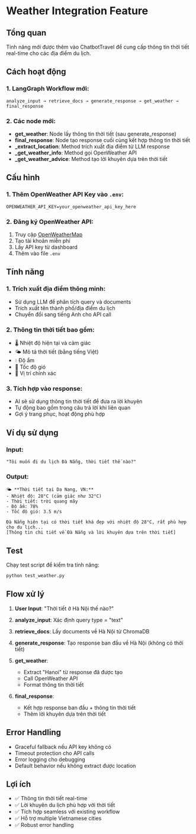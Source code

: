 # Weather Integration Feature

## Tổng quan

Tính năng mới được thêm vào ChatbotTravel để cung cấp thông tin thời tiết real-time cho các địa điểm du lịch.

## Cách hoạt động

### 1. LangGraph Workflow mới:
```
analyze_input → retrieve_docs → generate_response → get_weather → final_response
```

### 2. Các node mới:
- **get_weather**: Node lấy thông tin thời tiết (sau generate_response)
- **final_response**: Node tạo response cuối cùng kết hợp thông tin thời tiết
- **_extract_location**: Method trích xuất địa điểm từ LLM response
- **_get_weather_info**: Method gọi OpenWeather API
- **_get_weather_advice**: Method tạo lời khuyên dựa trên thời tiết

## Cấu hình

### 1. Thêm OpenWeather API Key vào `.env`:
```env
OPENWEATHER_API_KEY=your_openweather_api_key_here
```

### 2. Đăng ký OpenWeather API:
1. Truy cập [OpenWeatherMap](https://openweathermap.org/api)
2. Tạo tài khoản miễn phí
3. Lấy API key từ dashboard
4. Thêm vào file `.env`

## Tính năng

### 1. Trích xuất địa điểm thông minh:
- Sử dụng LLM để phân tích query và documents
- Trích xuất tên thành phố/địa điểm du lịch
- Chuyển đổi sang tiếng Anh cho API call

### 2. Thông tin thời tiết bao gồm:
- 🌡️ Nhiệt độ hiện tại và cảm giác
- 🌤️ Mô tả thời tiết (bằng tiếng Việt)
- 💧 Độ ẩm
- 💨 Tốc độ gió
- 📍 Vị trí chính xác

### 3. Tích hợp vào response:
- AI sẽ sử dụng thông tin thời tiết để đưa ra lời khuyên
- Tự động bao gồm trong câu trả lời khi liên quan
- Gợi ý trang phục, hoạt động phù hợp

## Ví dụ sử dụng

### Input:
```
"Tôi muốn đi du lịch Đà Nẵng, thời tiết thế nào?"
```

### Output:
```
🌤️ **Thời tiết tại Da Nang, VN:**
- Nhiệt độ: 28°C (cảm giác như 32°C)
- Thời tiết: trời quang mây
- Độ ẩm: 78%
- Tốc độ gió: 3.5 m/s

Đà Nẵng hiện tại có thời tiết khá đẹp với nhiệt độ 28°C, rất phù hợp cho du lịch...
[Thông tin chi tiết về Đà Nẵng và lời khuyên dựa trên thời tiết]
```

## Test

Chạy test script để kiểm tra tính năng:

```bash
python test_weather.py
```

## Flow xử lý

1. **User Input**: "Thời tiết ở Hà Nội thế nào?"

2. **analyze_input**: Xác định query type = "text"

3. **retrieve_docs**: Lấy documents về Hà Nội từ ChromaDB

4. **generate_response**: Tạo response ban đầu về Hà Nội (không có thời tiết)

5. **get_weather**: 
   - Extract "Hanoi" từ response đã được tạo
   - Call OpenWeather API
   - Format thông tin thời tiết

6. **final_response**: 
   - Kết hợp response ban đầu + thông tin thời tiết
   - Thêm lời khuyên dựa trên thời tiết

## Error Handling

- Graceful fallback nếu API key không có
- Timeout protection cho API calls  
- Error logging cho debugging
- Default behavior nếu không extract được location

## Lợi ích

- ✅ Thông tin thời tiết real-time
- ✅ Lời khuyên du lịch phù hợp với thời tiết
- ✅ Tích hợp seamless với existing workflow  
- ✅ Hỗ trợ multiple Vietnamese cities
- ✅ Robust error handling
